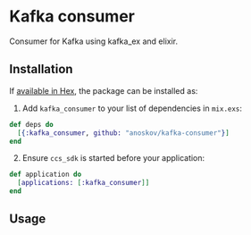 # Kafka consumer

Consumer for Kafka using kafka_ex and elixir.

## Installation

If [available in Hex](https://hex.pm/docs/publish), the package can be installed as:

1. Add `kafka_consumer` to your list of dependencies in `mix.exs`:

```elixir
def deps do
  [{:kafka_consumer, github: "anoskov/kafka-consumer"}]
end
```

2. Ensure `ccs_sdk` is started before your application:

```elixir
def application do
  [applications: [:kafka_consumer]]
end
```

## Usage
